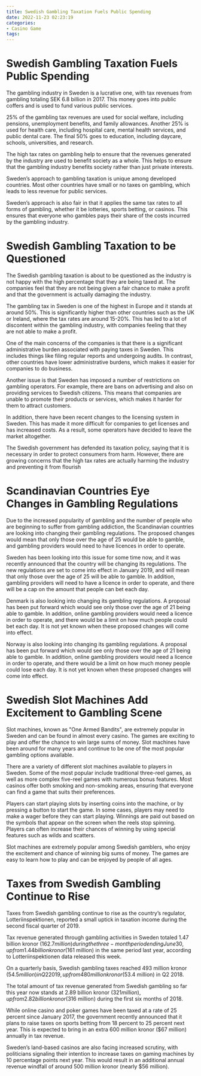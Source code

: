 ```yaml
---
title: Swedish Gambling Taxation Fuels Public Spending
date: 2022-11-23 02:23:19
categories:
- Casino Game
tags:
---
```



#  Swedish Gambling Taxation Fuels Public Spending

The gambling industry in Sweden is a lucrative one, with tax revenues from gambling totaling SEK 6.8 billion in 2017. This money goes into public coffers and is used to fund various public services.

25% of the gambling tax revenues are used for social welfare, including pensions, unemployment benefits, and family allowances. Another 25% is used for health care, including hospital care, mental health services, and public dental care. The final 50% goes to education, including daycare, schools, universities, and research.

The high tax rates on gambling help to ensure that the revenues generated by the industry are used to benefit society as a whole. This helps to ensure that the gambling industry benefits society rather than just private interests.

Sweden’s approach to gambling taxation is unique among developed countries. Most other countries have small or no taxes on gambling, which leads to less revenue for public services.

 Sweden’s approach is also fair in that it applies the same tax rates to all forms of gambling, whether it be lotteries, sports betting, or casinos. This ensures that everyone who gambles pays their share of the costs incurred by the gambling industry.

#  Swedish Gambling Taxation to be Questioned

The Swedish gambling taxation is about to be questioned as the industry is not happy with the high percentage that they are being taxed at. The companies feel that they are not being given a fair chance to make a profit and that the government is actually damaging the industry.

The gambling tax in Sweden is one of the highest in Europe and it stands at around 50%. This is significantly higher than other countries such as the UK or Ireland, where the tax rates are around 15-20%. This has led to a lot of discontent within the gambling industry, with companies feeling that they are not able to make a profit.

One of the main concerns of the companies is that there is a significant administrative burden associated with paying taxes in Sweden. This includes things like filing regular reports and undergoing audits. In contrast, other countries have lower administrative burdens, which makes it easier for companies to do business.

Another issue is that Sweden has imposed a number of restrictions on gambling operators. For example, there are bans on advertising and also on providing services to Swedish citizens. This means that companies are unable to promote their products or services, which makes it harder for them to attract customers.

In addition, there have been recent changes to the licensing system in Sweden. This has made it more difficult for companies to get licenses and has increased costs. As a result, some operators have decided to leave the market altogether.

The Swedish government has defended its taxation policy, saying that it is necessary in order to protect consumers from harm. However, there are growing concerns that the high tax rates are actually harming the industry and preventing it from flourish

#  Scandinavian Countries Eye Changes in Gambling Regulations

Due to the increased popularity of gambling and the number of people who are beginning to suffer from gambling addiction, the Scandinavian countries are looking into changing their gambling regulations. The proposed changes would mean that only those over the age of 25 would be able to gamble, and gambling providers would need to have licences in order to operate.

Sweden has been looking into this issue for some time now, and it was recently announced that the country will be changing its regulations. The new regulations are set to come into effect in January 2019, and will mean that only those over the age of 25 will be able to gamble. In addition, gambling providers will need to have a licence in order to operate, and there will be a cap on the amount that people can bet each day.

Denmark is also looking into changing its gambling regulations. A proposal has been put forward which would see only those over the age of 21 being able to gamble. In addition, online gambling providers would need a licence in order to operate, and there would be a limit on how much people could bet each day. It is not yet known when these proposed changes will come into effect.

Norway is also looking into changing its gambling regulations. A proposal has been put forward which would see only those over the age of 21 being able to gamble. In addition, online gambling providers would need a licence in order to operate, and there would be a limit on how much money people could lose each day. It is not yet known when these proposed changes will come into effect.

#  Swedish Slot Machines Add Excitement to Gambling Scene

Slot machines, known as "One Armed Bandits", are extremely popular in Sweden and can be found in almost every casino. The games are exciting to play and offer the chance to win large sums of money. Slot machines have been around for many years and continue to be one of the most popular gambling options available.

There are a variety of different slot machines available to players in Sweden. Some of the most popular include traditional three-reel games, as well as more complex five-reel games with numerous bonus features. Most casinos offer both smoking and non-smoking areas, ensuring that everyone can find a game that suits their preferences.

Players can start playing slots by inserting coins into the machine, or by pressing a button to start the game. In some cases, players may need to make a wager before they can start playing. Winnings are paid out based on the symbols that appear on the screen when the reels stop spinning. Players can often increase their chances of winning by using special features such as wilds and scatters.

Slot machines are extremely popular among Swedish gamblers, who enjoy the excitement and chance of winning big sums of money. The games are easy to learn how to play and can be enjoyed by people of all ages.

#  Taxes from Swedish Gambling Continue to Rise

Taxes from Swedish gambling continue to rise as the country’s regulator, Lotteriinspektionen, reported a small uptick in taxation income during the second fiscal quarter of 2019.

Tax revenue generated through gambling activities in Sweden totaled 1.47 billion kronor ($162.7 million) during the three-month period ending June 30, up from 1.44 billion kronor ($161 million) in the same period last year, according to Lotteriinspektionen data released this week.

On a quarterly basis, Swedish gambling taxes reached 493 million kronor ($54.5 million) in Q2 2019, up from 480 million kronor ($53.4 million) in Q2 2018.

The total amount of tax revenue generated from Swedish gambling so far this year now stands at 2.89 billion kronor ($321 million), up from 2.82 billion kronor ($316 million) during the first six months of 2018.

While online casino and poker games have been taxed at a rate of 25 percent since January 2017, the government recently announced that it plans to raise taxes on sports betting from 18 percent to 25 percent next year. This is expected to bring in an extra 600 million kronor ($67 million) annually in tax revenue.

Sweden’s land-based casinos are also facing increased scrutiny, with politicians signaling their intention to increase taxes on gaming machines by 10 percentage points next year. This would result in an additional annual revenue windfall of around 500 million kronor (nearly $56 million).